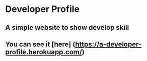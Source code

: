 # Developer Profile

## A simple website to show develop skill 

## You can see it [here] (https://a-developer-profile.herokuapp.com/)